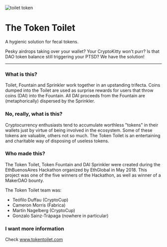 ![toilet token](https://dl.dropboxusercontent.com/s/alplq82gfdxstca/Screen%20Shot%202018-05-30%20at%2016.55.13.png)

# The Token Toilet
A hygienic solution for fecal tokens.

Pesky airdrops taking over your wallet? Your CryptoKitty won't purr? Is that DAO token balance still triggering your PTSD?  We have the solution!
 
--------------

### What is this?


Toilet, Fountain and Sprinkler work together in an upstanding trifecta. Coins dumped into the Toilet are used as surprise rewards for users that throw coins (DAI) into the Fountain. All DAI proceeds from the Fountain are (metaphorically) dispersed by the Sprinkler.

### No, really, what is this?

Cryptocurrency enthusiasts tend to accumulate worthless "tokens" in their wallets just by virtue of being involved in the ecosystem. Some of these tokens are valuable, others not so much. The Token Toilet is an entertaining and charitable way of disposing of useless tokens.

### Who made this?

The Token Toilet, Token Fountain and DAI Sprinkler were created during the EthBuenosAires Hackathon organized by EthGlobal in May 2018. This project was one of the five winners of the Hackathon, as well as winner of a MakerDAO bounty.

The Token Toilet team was:

* Teófilo Duffau (CryptoCup)
* Cameron Morris (Fabrica)
* Martín Nagelberg (CryptoCup)
* Gonzalo Sainz-Trápaga (nowhere in particular)

### I want more information

Check www.tokentoilet.com

